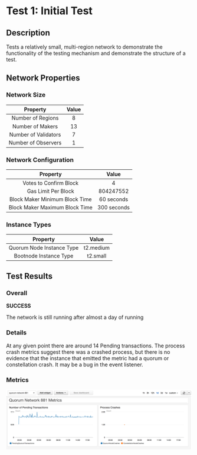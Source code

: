 # Test 1: Initial Test
  
## Description

Tests a relatively small, multi-region network to demonstrate the functionality of the testing mechanism and demonstrate the structure of a test.

## Network Properties

### Network Size
| Property             | Value |
| :------------------: | :---: |
| Number of Regions    | 8     |
| Number of Makers     | 13    |
| Number of Validators | 7     |
| Number of Observers  | 1     |

### Network Configuration
| Property                       | Value       |
| :----------------------------: | :---------: |
| Votes to Confirm Block         | 4           |
| Gas Limit Per Block            | 804247552   |
| Block Maker Minimum Block Time | 60 seconds  |
| Block Maker Maximum Block Time | 300 seconds |

### Instance Types
| Property                  | Value     |
| :-----------------------: | :-------: |
| Quorum Node Instance Type | t2.medium |
| Bootnode Instance Type    | t2.small  |

## Test Results

### Overall

**SUCCESS**

The network is still running after almost a day of running

### Details

At any given point there are around 14 Pending transactions. The process crash metrics suggest there was a crashed process, but there is no evidence that the instance that emitted the metric had a quorum or constellation crash. It may be a bug in the event listener.

### Metrics

![Test 1 Metrics](test-1-metrics.png "Test 1 Metrics")
